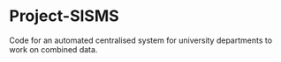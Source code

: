 # Project-SISMS

Code for an automated centralised system for university departments to work on combined data.
